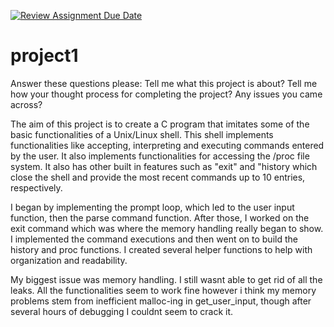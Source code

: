 [![Review Assignment Due Date](https://classroom.github.com/assets/deadline-readme-button-24ddc0f5d75046c5622901739e7c5dd533143b0c8e959d652212380cedb1ea36.svg)](https://classroom.github.com/a/xR-cYv8r)
# project1
Answer these questions please:
Tell me what this project is about?
Tell me how your thought process for completing the project?
Any issues you came across?


The aim of this project is to create a C program that imitates some of the basic functionalities of a Unix/Linux shell. This shell implements functionalities like accepting, interpreting and executing commands entered by the user. It also implements functionalities for accessing the /proc file system. It also has other built in features such as "exit" and "history which close the shell and provide the most recent commands up to 10 entries, respectively.

I began by implementing the prompt loop, which led to the user input function, then the parse command function. After those, I worked on the exit command which was where the memory handling really began to show. I implemented the command executions and then went on to build the history and proc functions. I created several helper functions to help with organization and readability.

My biggest issue was memory handling. I still wasnt able to get rid of all the leaks. All the functionalities seem to work fine however i think my memory problems stem from inefficient malloc-ing in get_user_input, though after several hours of debugging I couldnt seem to crack it.
